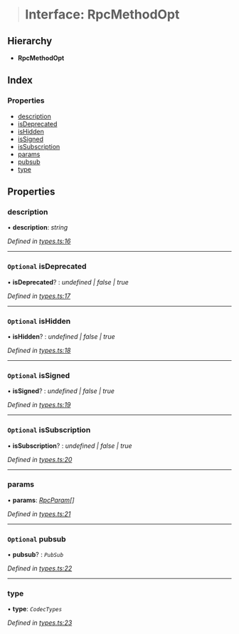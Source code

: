 > # Interface: RpcMethodOpt

## Hierarchy

* **RpcMethodOpt**

## Index

### Properties

* [description](_types_.rpcmethodopt.md#description)
* [isDeprecated](_types_.rpcmethodopt.md#optional-isdeprecated)
* [isHidden](_types_.rpcmethodopt.md#optional-ishidden)
* [isSigned](_types_.rpcmethodopt.md#optional-issigned)
* [isSubscription](_types_.rpcmethodopt.md#optional-issubscription)
* [params](_types_.rpcmethodopt.md#params)
* [pubsub](_types_.rpcmethodopt.md#optional-pubsub)
* [type](_types_.rpcmethodopt.md#type)

## Properties

###  description

• **description**: *string*

*Defined in [types.ts:16](https://github.com/polkadot-js/api/blob/61065a2/packages/type-jsonrpc/src/types.ts#L16)*

___

### `Optional` isDeprecated

• **isDeprecated**? : *undefined | false | true*

*Defined in [types.ts:17](https://github.com/polkadot-js/api/blob/61065a2/packages/type-jsonrpc/src/types.ts#L17)*

___

### `Optional` isHidden

• **isHidden**? : *undefined | false | true*

*Defined in [types.ts:18](https://github.com/polkadot-js/api/blob/61065a2/packages/type-jsonrpc/src/types.ts#L18)*

___

### `Optional` isSigned

• **isSigned**? : *undefined | false | true*

*Defined in [types.ts:19](https://github.com/polkadot-js/api/blob/61065a2/packages/type-jsonrpc/src/types.ts#L19)*

___

### `Optional` isSubscription

• **isSubscription**? : *undefined | false | true*

*Defined in [types.ts:20](https://github.com/polkadot-js/api/blob/61065a2/packages/type-jsonrpc/src/types.ts#L20)*

___

###  params

• **params**: *[RpcParam](_types_.rpcparam.md)[]*

*Defined in [types.ts:21](https://github.com/polkadot-js/api/blob/61065a2/packages/type-jsonrpc/src/types.ts#L21)*

___

### `Optional` pubsub

• **pubsub**? : *`PubSub`*

*Defined in [types.ts:22](https://github.com/polkadot-js/api/blob/61065a2/packages/type-jsonrpc/src/types.ts#L22)*

___

###  type

• **type**: *`CodecTypes`*

*Defined in [types.ts:23](https://github.com/polkadot-js/api/blob/61065a2/packages/type-jsonrpc/src/types.ts#L23)*